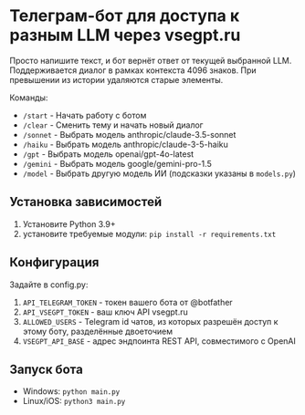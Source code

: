# Телеграм-бот для доступа к разным LLM через vsegpt.ru

Просто напишите текст, и бот вернёт ответ от текущей выбранной LLM.
Поддерживается диалог в рамках контекста 4096 знаков. При превышении из истории удаляются старые элементы.

Команды:

- `/start` - Начать работу с ботом
- `/clear` - Сменить тему и начать новый диалог
- `/sonnet` - Выбрать модель anthropic/claude-3.5-sonnet
- `/haiku` - Выбрать модель anthropic/claude-3-5-haiku
- `/gpt` - Выбрать модель openai/gpt-4o-latest
- `/gemini` - Выбрать модель google/gemini-pro-1.5
- `/model` - Выбрать другую модель ИИ (подсказки указаны в `models.py`)

## Установка зависимостей

1. Установите Python 3.9+
2. установите требуемые модули: `pip install -r requirements.txt`

## Конфигурация

Задайте в config.py:

1. `API_TELEGRAM_TOKEN` - токен вашего бота от @botfather
2. `API_VSEGPT_TOKEN` - ваш ключ API vsegpt.ru
3. `ALLOWED_USERS` - Telegram id чатов, из которых разрешён доступ к этому боту, разделённые двоеточием
4. `VSEGPT_API_BASE` - адрес эндпоинта REST API, совместимого с OpenAI

## Запуск бота

- Windows: `python main.py`
- Linux/iOS: `python3 main.py`
